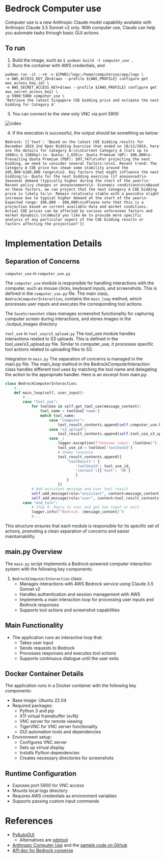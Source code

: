 # Bedrock Computer use

Computer use is a new Anthropic Claude model capability available with Anthropic Claude 3.5 Sonnet v2 only. With computer use, Claude can help you automate tasks through basic GUI actions.

## To run
1. Build the image, such as `$ podman build -t computer_use .`
2. Runs the container with AWS credentials, and 
```
podman run -it --rm -v ${PWD}/logs:/home/computeruse/app/logs \
-e AWS_ACCESS_KEY_ID=$(aws --profile ${AWS_PROFILE} configure get aws_access_key_id) \
-e AWS_SECRET_ACCESS_KEY=$(aws --profile ${AWS_PROFILE} configure get aws_secret_access_key) \
-p 5900:5900 computer_use \
'Retrieve the latest Singapore COE bidding price and estimate the next bidding for Category A'
```
3. You can connect to the view only VNC via port 5900 

![video](assets/computer_use.gif)

4. If the execution is successful, the output should be something as below:
```
Bedrock: [{'text': 'Based on the latest COE bidding results for December 2024 2nd Open Bidding Exercise that ended on 18/12/2024, here are the details for Category A:\n\nCurrent Category A (Cars up to 1600cc & 130bhp):\n- Quota: 1,035\n- Quota Premium (QP): $96,000\n- Prevailing Quota Premium (PQP): $97,747\n\nFor projecting the next bidding, we need to consider several factors:\n\n1. Recent trend: The Category A COE price has shown some stability around the $95,000-$100,000 range\n\n2. Key factors that might influence the next bidding:\n- Quota for the next bidding exercise (if announced)\n- Seasonal demand (typically higher during the start of the year)\n- Recent policy changes or announcements\n- Economic conditions\n\nBased on these factors, we can project that the next Category A COE bidding price is likely to:\n- Remain relatively stable with a possible slight increase due to typical higher demand at the start of the year\n- Expected range: $96,000 - $98,000\n\nPlease note that this is a projection based on current available data and market conditions. Actual COE prices can be affected by various unforeseen factors and market dynamics.\n\nWould you like me to provide more specific analysis of any particular aspect of the COE bidding results or factors affecting the projection?'}]
```

# Implementation Details

## Separation of Concerns

`computer_use` in `computer_use.py`

The `computer_use` module is responsible for handling interactions with the computer, such as mouse clicks, keyboard inputs, and screenshots. This is defined in the `computer_use.py` file. The main class, `BedrockComputerInteraction`, contains the `main_loop` method, which processes user inputs and executes the corresponding tool actions.

The `SaveScreenshot` class manages screenshot functionality for capturing computer screen during interactions, and stores images in the ./output_images directory

`tool_use` in `tool_use/s3_upload.py`
The tool_use module handles interactions related to S3 uploads. This is defined in the tool_use/s3_upload.py file. Similar to computer_use, it processes specific tool actions related to uploading files to S3.

Integration in `main.py`
The separation of concerns is managed in the main.py file. The main_loop method in the BedrockComputerInteraction class handles different tool uses by matching the tool name and delegating the action to the appropriate handler. Here is an excerpt from main.py:

```python
class BedrockComputerInteraction:
    #...
    def main_loop(self, user_input):
        #...
        case "tool_use":
            for toolUse in self.get_tool_use(message_content):
                tool_name = toolUse['name']
                match tool_name:
                    case "computer":
                        tool_result_contents.append(self.computer_use.handle(toolUse))
                    case "s3_upload":
                        tool_result_contents.append(self.tool_use_s3_upload.handle(toolUse))
                    case _:
                        logger.exception(f"Unknown input: {toolUse}")
                        tool_use_id = toolUse['toolUseId']
                        # dummy response
                        tool_result_contents.append({
                            'toolResult': {
                                'toolUseId': tool_use_id,
                                'content':[{'text': 'OK'}
                                ]
                            }
                        })
            # Add assistant message and user tool result
            self.add_message(role="assistant", content=message_content)
            self.add_message(role="user", content=tool_result_contents)
        case "end_turn":
            # Step 4: Reply to user and get new input or exit
            logger.info(f"Bedrock: {message_content}")
            #...
```

This structure ensures that each module is responsible for its specific set of actions, promoting a clean separation of concerns and easier maintainability.

## main.py Overview
The `main.py` script implements a Bedrock-powered computer interaction system with the following key components:

1. `BedrockComputerInteraction` class:
   - Manages interactions with AWS Bedrock service using Claude 3.5 Sonnet v2
   - Handles authentication and session management with AWS
   - Implements a main interaction loop for processing user inputs and Bedrock responses
   - Supports tool actions and screenshot capabilities

## Main Functionality
- The application runs an interactive loop that:
  - Takes user input
  - Sends requests to Bedrock
  - Processes responses and executes tool actions
  - Supports continuous dialogue until the user exits
     
## Docker Container Details
The application runs in a Docker container with the following key components:
- Base image: Ubuntu 22.04
- Required packages:
  - Python 3 and pip
  - X11 virtual framebuffer (xvfb)
  - VNC server for remote viewing
  - TigerVNC for VNC server functionality
  - GUI automation tools and dependencies
- Environment setup:
  - Configures VNC server
  - Sets up virtual display
  - Installs Python dependencies
  - Creates necessary directories for screenshots

## Runtime Configuration
- Exposes port 5900 for VNC access
- Mounts local logs directory
- Requires AWS credentials as environment variables
- Supports passing custom input commands

# References
* [PyAutoGUI](https://pyautogui.readthedocs.io/en/latest/)
   * Alternatives are [xdotool](https://github.com/jordansissel/xdotool/tree/master)
* [Anthropic Computer Use](https://docs.anthropic.com/en/docs/build-with-claude/computer-use) and the [sample code on Github](https://github.com/anthropics/anthropic-quickstarts/tree/main/computer-use-demo)
* [API doc for Bedrock converse](https://boto3.amazonaws.com/v1/documentation/api/1.35.8/reference/services/bedrock-runtime/client/converse.html)